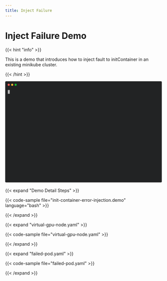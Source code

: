 ```yaml
---
title: Inject Failure
---
```


# Inject Failure Demo

{{< hint "info" >}}

This is a demo that introduces how to inject fault to initContainer in an existing minikube cluster.

{{< /hint >}}

<img width="700px" src="init-container-error-injection.svg">

{{< expand "Demo Detail Steps" >}}

{{< code-sample file="init-container-error-injection.demo" language="bash" >}}

{{< /expand >}}

{{< expand "virtual-gpu-node.yaml" >}}

{{< code-sample file="virtual-gpu-node.yaml" >}}

{{< /expand >}}

{{< expand "failed-pod.yaml" >}}

{{< code-sample file="failed-pod.yaml" >}}

{{< /expand >}}
